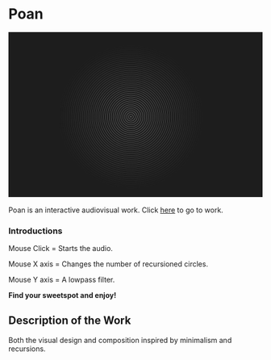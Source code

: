 # Poan

![Image of Yaktocat](https://github.com/IlginIcozu/poan/blob/main/poan.png)


Poan is an interactive audiovisual work. Click [here](https://ilginicozu.github.io/poan/) to go to work.

### Introductions

Mouse Click = Starts the audio.

Mouse X axis = Changes the number of recursioned circles.

Mouse Y axis = A lowpass filter.

**Find your sweetspot and enjoy!**

## Description of the Work

Both the visual design and composition inspired by minimalism and recursions.

